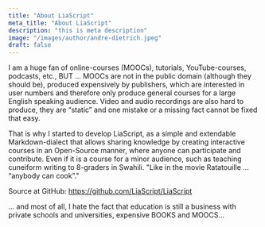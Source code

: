 ```yaml
---
title: "About LiaScript"
meta_title: "About LiaScript"
description: "this is meta description"
image: "/images/author/andre-dietrich.jpeg"
draft: false
---
```




I am a huge fan of online-courses (MOOCs), tutorials, YouTube-courses, podcasts, etc., BUT ... MOOCs are not in the public domain (although they should be), produced expensively by publishers, which are interested in user numbers and therefore only produce general courses for a large English speaking audience. Video and audio recordings are also hard to produce, they are “static” and one mistake or a missing fact cannot be fixed that easy.

That is why I started to develop LiaScript, as a simple and extendable Markdown-dialect that allows sharing knowledge by creating interactive courses in an Open-Source manner, where anyone can participate and contribute. Even if it is a course for a minor audience, such as teaching cuneiform writing to 8-graders in Swahili.
"Like in the movie Ratatouille ... “anybody can cook”."

Source at GitHub: https://github.com/LiaScript/LiaScript

... and most of all, I hate the fact that education is still a business with private schools and universities, expensive BOOKS and MOOCS...
